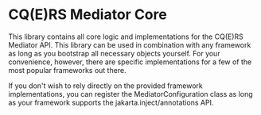 # CQ(E)RS Mediator Core

This library contains all core logic and implementations for the CQ(E)RS Mediator API. This library can be used in
combination with any framework as long as you bootstrap all necessary objects yourself. For your convenience, however,
there are specific implementations for a few of the most popular frameworks out there.

If you don't wish to rely directly on the provided framework implementations, you can register the MediatorConfiguration class as long as your framework supports the jakarta.inject/annotations API.